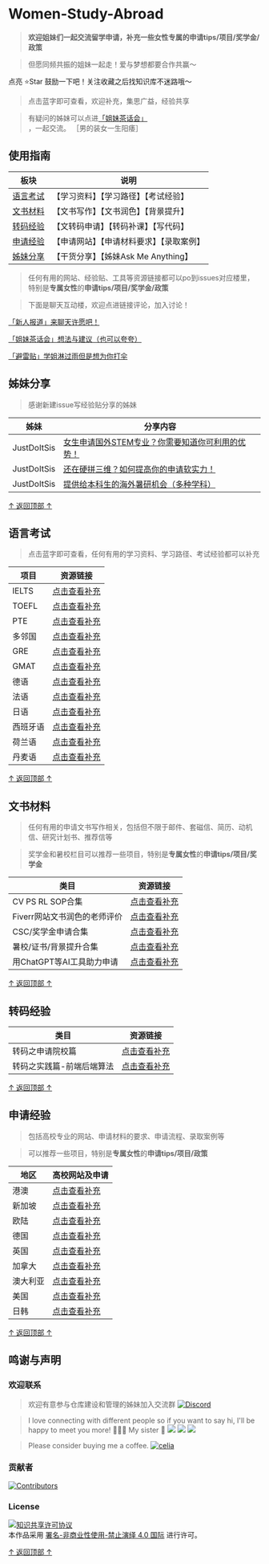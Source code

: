 # Women-Study-Abroad



> **欢迎姐妹们一起交流留学申请，补充一些女性专属的申请tips/项目/奖学金/政策**

> 但愿同频共振的姐妹一起走！爱与梦想都要合作共赢～

点亮 ⭐Star 鼓励一下吧！关注收藏之后找知识库不迷路哦～

> 点击蓝字即可查看，欢迎补充，集思广益，经验共享

> 有疑问的姊妹可以点进[「姐妹茶话会」](https://github.com/Celiashea/Women-Study-Abroad-24fall/issues/38) ，一起交流。 ［男的装女一生阳痿］

## 使用指南


| 板块 | 说明 |
| --- | --- |
| [语言考试](#语言考试) | 【学习资料】【学习路径】【考试经验】|
| [文书材料](#文书材料) | 【文书写作】【文书润色】【背景提升】 |
| [转码经验](#转码经验) | 【文转码申请】【转码补课】【写代码】|
| [申请经验](#申请经验) | 【申请网站】【申请材料要求】【录取案例】 |
| [姊妹分享](#姊妹分享) | 【干货分享】【姊妹Ask Me Anything】|

> 任何有用的网站、经验贴、工具等资源链接都可以po到issues对应楼里，特别是**专属女性**的**申请tips/项目/奖学金/政策**

> 下面是聊天互动楼，欢迎点进链接评论，加入讨论！

[「新人报道」来聊天许愿吧！](https://github.com/Celiashea/Women-Study-Abroad-24fall/issues/2) 

[「姐妹茶话会」想法与建议（也可以夸夸）](https://github.com/Celiashea/Women-Study-Abroad-24fall/issues/38) 

[「避雷贴」学姐淋过雨但是想为你打伞](https://github.com/Celiashea/Women-Study-Abroad-24fall/issues/45)

## 姊妹分享

> 感谢新建issue写经验贴分享的姊妹

| 姊妹 | 分享内容 |
| --- | --- |
| JustDoItSis |[女生申请国外STEM专业？你需要知道你可利用的优势！](https://github.com/Celiashea/Women-Study-Abroad-24fall/issues/43)|
| JustDoItSis |[还在硬拼三维？如何提高你的申请软实力！](https://github.com/Celiashea/Women-Study-Abroad/issues/44)|
| JustDoItSis | [提供给本科生的海外暑研机会（多种学科）](https://github.com/himahuja/Research-Internships-for-Undergraduates) |

[↑ 返回顶部 ↑](#使用指南)


## 语言考试

> 点击蓝字即可查看，任何有用的学习资料、学习路径、考试经验都可以补充

| 项目 | 资源链接 |
| --- | --- |
| IELTS |[点击查看补充](https://github.com/Celiashea/Women-Study-Abroad-24fall/issues/3)|
| TOEFL |[点击查看补充](https://github.com/Celiashea/Women-Study-Abroad-24fall/issues/4)|
|  PTE  |[点击查看补充](https://github.com/Celiashea/Women-Study-Abroad-24fall/issues/5)|
| 多邻国 |[点击查看补充](https://github.com/Celiashea/Women-Study-Abroad-24fall/issues/6)|
|  GRE  |[点击查看补充](https://github.com/Celiashea/Women-Study-Abroad-24fall/issues/7)|
|  GMAT  |[点击查看补充](https://github.com/Celiashea/Women-Study-Abroad-24fall/issues/8)|
|  德语  |[点击查看补充](https://github.com/Celiashea/Women-Study-Abroad-24fall/issues/9)|
|  法语  |[点击查看补充](https://github.com/Celiashea/Women-Study-Abroad-24fall/issues/10)|
|  日语  |[点击查看补充](https://github.com/Celiashea/Women-Study-Abroad-24fall/issues/11)|
|西班牙语|[点击查看补充](https://github.com/Celiashea/Women-Study-Abroad-24fall/issues/12)|
| 荷兰语 |[点击查看补充](https://github.com/Celiashea/Women-Study-Abroad-24fall/issues/13)|
| 丹麦语 |[点击查看补充](https://github.com/Celiashea/Women-Study-Abroad-24fall/issues/14)|

[↑ 返回顶部 ↑](#使用指南)


## 文书材料

> 任何有用的申请文书写作相关，包括但不限于邮件、套磁信、简历、动机信、研究计划书、推荐信等

> 奖学金和暑校栏目可以推荐一些项目，特别是**专属女性**的**申请tips/项目/奖学金**

| 类目 | 资源链接 |
| --- | --- |
| CV PS RL SOP合集 |[点击查看补充](https://github.com/Celiashea/Women-Study-Abroad-24fall/issues/15)|
| Fiverr网站文书润色的老师评价 |[点击查看补充](https://github.com/Celiashea/Women-Study-Abroad-24fall/issues/16)|
| CSC/奖学金申请合集 |[点击查看补充](https://github.com/Celiashea/Women-Study-Abroad-24fall/issues/17)|
| 暑校/证书/背景提升合集 |[点击查看补充](https://github.com/Celiashea/Women-Study-Abroad-24fall/issues/18)|
| 用ChatGPT等AI工具助力申请 |[点击查看补充](https://github.com/Celiashea/Women-Study-Abroad-24fall/issues/41)|

[↑ 返回顶部 ↑](#使用指南)

## 转码经验

| 类目 | 资源链接 |
| --- | --- |
| 转码之申请院校篇 |[点击查看补充](https://github.com/Celiashea/Women-Study-Abroad-24fall/issues/19)|
| 转码之实践篇-前端后端算法 |[点击查看补充](https://github.com/Celiashea/Women-Study-Abroad-24fall/issues/20)|

[↑ 返回顶部 ↑](#使用指南)


## 申请经验

> 包括高校专业的网站、申请材料的要求、申请流程、录取案例等

> 可以推荐一些项目，特别是**专属女性**的**申请tips/项目/政策**


| 地区 | 高校网站及申请|
| --- | --- |
| 港澳 |[点击查看补充](https://github.com/Celiashea/Women-Study-Abroad-24fall/issues/39)|
| 新加坡 |[点击查看补充](https://github.com/Celiashea/Women-Study-Abroad-24fall/issues/40)|
| 欧陆 |[点击查看补充](https://github.com/Celiashea/Women-Study-Abroad-24fall/issues/21)|
| 德国 |[点击查看补充](https://github.com/Celiashea/Women-Study-Abroad-24fall/issues/29)|
| 英国 |[点击查看补充](https://github.com/Celiashea/Women-Study-Abroad-24fall/issues/31)|
| 加拿大 |[点击查看补充](https://github.com/Celiashea/Women-Study-Abroad-24fall/issues/34)|
| 澳大利亚 |[点击查看补充](https://github.com/Celiashea/Women-Study-Abroad-24fall/issues/35)|
| 美国 |[点击查看补充](https://github.com/Celiashea/Women-Study-Abroad-24fall/issues/36)|
| 日韩 |[点击查看补充](https://github.com/Celiashea/Women-Study-Abroad-24fall/issues/37)|

[↑ 返回顶部 ↑](#使用指南)





## 鸣谢与声明

### 欢迎联系

> 欢迎有意参与仓库建设和管理的姊妹加入交流群  [![Discord](https://img.shields.io/badge/Discord-留学姊妹｜海妖的呼唤-%235865F2?style=flat-square&logo=discord)](https://discord.gg/UV5nUHYb)

> I love connecting with different people so if you want to say hi, I'll be happy to meet you more! 🥺🥰🥳 My sister 👭
[![](https://img.shields.io/badge/mail-Celiashea%40protonmail.com-red)](mailto:Celiashea@protonmail.com)
[![](https://img.shields.io/twitter/follow/whybichzhsh1?style=social)](https://twitter.com/whybichzhsh1)
[![](https://img.shields.io/github/followers/Celiashea?label=follow&style=social)](https://github.com/Celiashea)

>  Please consider buying me a coffee. <a href='https://postimg.cc/k22KyY9W' target='_blank'><img src='https://i.postimg.cc/k22KyY9W/celia.png' border='0' alt='celia'/></a>



### 贡献者

[![Contributors](https://contrib.rocks/image?repo=Celiashea/Women-Study-Abroad)](https://github.com/Celiashea/Women-Study-Abroad/graphs/contributors)



### License

<a rel="license" href="https://creativecommons.org/licenses/by-nc-nd/4.0/deed.zh"><img alt="知识共享许可协议" style="border-width: 0" src="https://licensebuttons.net/l/by-nc-nd/4.0/88x31.png"></a><br>本作品采用 <a rel="license" href="https://creativecommons.org/licenses/by-nc-nd/4.0/deed.zh">署名-非商业性使用-禁止演绎 4.0 国际</a> 进行许可。

[↑ 返回顶部 ↑](#使用指南)

